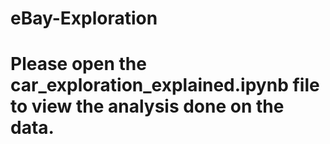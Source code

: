 # eBay-Exploration
# Please open the car_exploration_explained.ipynb file to view the analysis done on the data.
